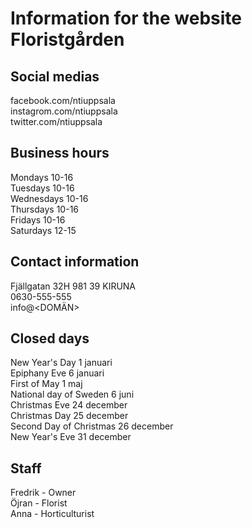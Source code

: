 # Information for the website Floristgården

## Social medias 
facebook.com/ntiuppsala  
instagrom.com/ntiuppsala  
twitter.com/ntiuppsala  



## Business hours
Mondays 10-16  
Tuesdays 10-16  
Wednesdays 10-16  
Thursdays 10-16  
Fridays 10-16  
Saturdays 12-15  



## Contact information
Fjällgatan 32H 981 39 KIRUNA  
0630-555-555  
info@<DOMÄN>  



## Closed days
New Year's Day 1 januari  
Epiphany Eve 6 januari  
First of May 1 maj  
National day of Sweden 6 juni  
Christmas Eve 24 december  
Christmas Day 25 december  
Second Day of Christmas 26 december  
New Year's Eve 31 december  



## Staff
Fredrik - Owner  
Öjran - Florist  
Anna - Horticulturist  